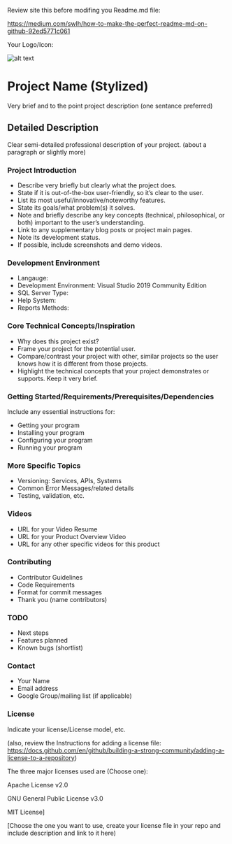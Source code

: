 Review site this before modifing you Readme.md file:

https://medium.com/swlh/how-to-make-the-perfect-readme-md-on-github-92ed5771c061


Your Logo/Icon: 

![alt text](https://github.com/JamesFlippin/Final-Project-21SP_StudentTemplate/blob/main/OctoCat_SM.png "My Logo")

# Project Name (Stylized)
Very brief and to the point project description (one sentance preferred)

## Detailed Description

Clear semi-detailed professional description of your project. (about a paragraph or slightly more)

### Project Introduction

- Describe very briefly but clearly what the project does.
- State if it is out-of-the-box user-friendly, so it’s clear to the user.
- List its most useful/innovative/noteworthy features.
- State its goals/what problem(s) it solves.
- Note and briefly describe any key concepts (technical, philosophical, or both) important to the user’s understanding.
- Link to any supplementary blog posts or project main pages.
- Note its development status.
- If possible, include screenshots and demo videos.

### Development Environment

- Langauge:
- Development Environment: Visual Studio 2019 Community Edition
- SQL Server Type: 
- Help System: 
- Reports Methods: 

### Core Technical Concepts/Inspiration

- Why does this project exist?
- Frame your project for the potential user. 
- Compare/contrast your project with other, similar projects so the user knows how it is different from those projects.
- Highlight the technical concepts that your project demonstrates or supports. Keep it very brief.

### Getting Started/Requirements/Prerequisites/Dependencies
Include any essential instructions for:
- Getting your program
- Installing your program
- Configuring your program
- Running your program

### More Specific Topics
- Versioning: Services, APIs, Systems
- Common Error Messages/related details
- Testing, validation, etc.

### Videos
- URL for your Video Resume
- URL for your Product Overview Video
- URL for any other specific videos for this product

### Contributing
- Contributor Guidelines
- Code Requirements
- Format for commit messages
- Thank you (name contributors)

### TODO
- Next steps
- Features planned
- Known bugs (shortlist)

### Contact
- Your Name
- Email address
- Google Group/mailing list (if applicable)

### License
Indicate your license/License model, etc.

(also, review the Instructions for adding a license file:
https://docs.github.com/en/github/building-a-strong-community/adding-a-license-to-a-repository)

The three major licenses used are (Choose one):  

Apache License v2.0

GNU General Public License v3.0

MIT License]

[Choose the one you want to use, create your license file in your repo and include description and link to it here)
